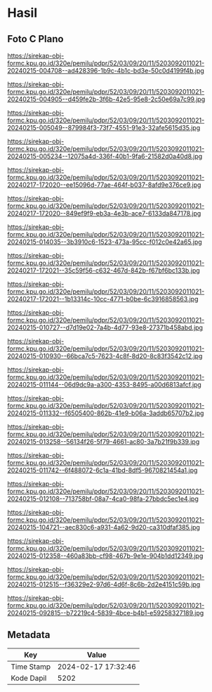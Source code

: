 # Hasil

## Foto C Plano

https://sirekap-obj-formc.kpu.go.id/320e/pemilu/pdpr/52/03/09/20/11/5203092011021-20240215-004708--ad428396-1b9c-4b1c-bd3e-50c0d4199f4b.jpg

https://sirekap-obj-formc.kpu.go.id/320e/pemilu/pdpr/52/03/09/20/11/5203092011021-20240215-004905--d459fe2b-3f6b-42e5-95e8-2c50e69a7c99.jpg

https://sirekap-obj-formc.kpu.go.id/320e/pemilu/pdpr/52/03/09/20/11/5203092011021-20240215-005049--879984f3-73f7-4551-91e3-32afe5615d35.jpg

https://sirekap-obj-formc.kpu.go.id/320e/pemilu/pdpr/52/03/09/20/11/5203092011021-20240215-005234--12075a4d-336f-40b1-9fa6-21582d0a40d8.jpg

https://sirekap-obj-formc.kpu.go.id/320e/pemilu/pdpr/52/03/09/20/11/5203092011021-20240217-172020--ee15096d-77ae-464f-b037-8afd9e376ce9.jpg

https://sirekap-obj-formc.kpu.go.id/320e/pemilu/pdpr/52/03/09/20/11/5203092011021-20240217-172020--849ef9f9-eb3a-4e3b-ace7-6133da847178.jpg

https://sirekap-obj-formc.kpu.go.id/320e/pemilu/pdpr/52/03/09/20/11/5203092011021-20240215-014035--3b3910c6-1523-473a-95cc-f012c0e42a65.jpg

https://sirekap-obj-formc.kpu.go.id/320e/pemilu/pdpr/52/03/09/20/11/5203092011021-20240217-172021--35c59f56-c632-467d-842b-f67bf6bc133b.jpg

https://sirekap-obj-formc.kpu.go.id/320e/pemilu/pdpr/52/03/09/20/11/5203092011021-20240217-172021--1b13314c-10cc-4771-b0be-6c3916858563.jpg

https://sirekap-obj-formc.kpu.go.id/320e/pemilu/pdpr/52/03/09/20/11/5203092011021-20240215-010727--d7d19e02-7a4b-4d77-93e8-27371b458abd.jpg

https://sirekap-obj-formc.kpu.go.id/320e/pemilu/pdpr/52/03/09/20/11/5203092011021-20240215-010930--66bca7c5-7623-4c8f-8d20-8c83f3542c12.jpg

https://sirekap-obj-formc.kpu.go.id/320e/pemilu/pdpr/52/03/09/20/11/5203092011021-20240215-011144--06d9dc9a-a300-4353-8495-a00d6813afcf.jpg

https://sirekap-obj-formc.kpu.go.id/320e/pemilu/pdpr/52/03/09/20/11/5203092011021-20240215-011332--f6505400-862b-41e9-b06a-3addb65707b2.jpg

https://sirekap-obj-formc.kpu.go.id/320e/pemilu/pdpr/52/03/09/20/11/5203092011021-20240215-013258--56134f26-5f79-4661-ac80-3a7b21f9b339.jpg

https://sirekap-obj-formc.kpu.go.id/320e/pemilu/pdpr/52/03/09/20/11/5203092011021-20240215-011742--6f488072-6c1a-41bd-8df5-9670821454a1.jpg

https://sirekap-obj-formc.kpu.go.id/320e/pemilu/pdpr/52/03/09/20/11/5203092011021-20240215-012108--713758bf-08a7-4ca0-98fa-27bbdc5ec1e4.jpg

https://sirekap-obj-formc.kpu.go.id/320e/pemilu/pdpr/52/03/09/20/11/5203092011021-20240215-104721--aec830c6-a931-4a62-9d20-ca310dfaf385.jpg

https://sirekap-obj-formc.kpu.go.id/320e/pemilu/pdpr/52/03/09/20/11/5203092011021-20240215-012358--460a83bb-cf98-467b-9e1e-904b1dd12349.jpg

https://sirekap-obj-formc.kpu.go.id/320e/pemilu/pdpr/52/03/09/20/11/5203092011021-20240215-012515--f36329e2-97d6-4d6f-8c6b-2d2e4151c59b.jpg

https://sirekap-obj-formc.kpu.go.id/320e/pemilu/pdpr/52/03/09/20/11/5203092011021-20240215-092815--b72219c4-5839-4bce-b4b1-e59258327189.jpg


## Metadata

| Key        | Value               |
| ---------- | ------------------- |
| Time Stamp | 2024-02-17 17:32:46 |
| Kode Dapil | 5202                |



